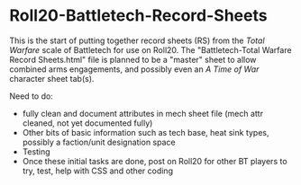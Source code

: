 # Roll20-Battletech-Record-Sheets

This is the start of putting together record sheets (RS) from the *Total Warfare* scale of Battletech for use on Roll20. The "Battletech-Total Warfare Record Sheets.html" file is planned to be a "master" sheet to allow combined arms engagements, and possibly even an *A Time of War* character sheet tab(s).

Need to do:
- fully clean and document attributes in mech sheet file (mech attr cleaned, not yet documented fully)
- Other bits of basic information such as tech base, heat sink types, possibly a faction/unit designation space
- Testing
- Once these initial tasks are done, post on Roll20 for other BT players to try, test, help with CSS and other coding
